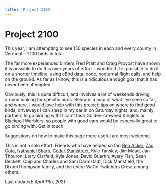 ```yaml
---
title: 'Project 2100'
---
```

# Project 2100

This year, I am attempting to see 150 species in each and every county in Vermont - 2100 birds in total.

The far more experienced birders Fred Pratt and Craig Provost have shown it is possible to do this over years of effort. I wonder if it is possible to do it on a shorter timeline, using eBird data, code, nocturnal flight calls, and help on the ground. As far as I know, this is a ridiculous enough goal that it has never been attempted.

Obviously, this is quite difficult, and involves a lot of weekends driving around looking for specific birds. Below is a map of what I've seen so far, and where. I would love help with this project: tips on where to find good birds, driveways I can sleep in my car in on Saturday nights, and, mainly, partners to go birding with! I can't hear Golden-crowned Kinglets or Blackpoll Warblers, so people with good ears would be especially great to go birding with. Get in touch.

Suggestions on how to make this page more useful are most welcome.

This is not a solo effort. Friends who have helped so far:
[Ben Acker](https://ebird.org/profile/MTA5MzA2Nw),
[Zac Cota](https://ebird.org/profile/NDIwNDA1/US-VT),
[Nathaniel Sharp](https://ebird.org/vt/profile/MTgxNDYz/US-VT),
[Cedar Stanistreet](https://ebird.org/profile/NDM2MDU1/US-VT),
Kyle Tansley,
Jim Mead,
Jan Thouron,
Larry Clarfeld,
Kyle Jones,
David Guertin,
Avery Fish,
Sean Beckett,
Chip and Charles and Sam Darmstadt,
Dick Mansfield,
the Dixon/Thompson family,
and the entire WaCo Twitchers Crew,
among others.

Last updated: *April 11th, 2021*.
